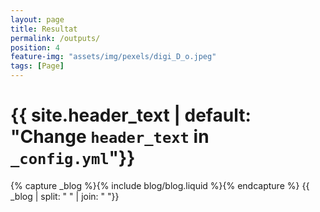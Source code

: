 ```yaml
---
layout: page
title: Resultat
permalink: /outputs/
position: 4
feature-img: "assets/img/pexels/digi_D_o.jpeg"
tags: [Page]
---
```


 <div class="home">
    <style scoped>
        {% assign image = site.header_feature_image | relative_url | split: '.' %}
        .call-out_img {
            background-image: url('{{ image | join: '.' }}');
        }
        {% if site.header_feature_image_responsive %}
        @media screen and (max-width: 768px) {
            .call-out_img {
                background-image: url('{{ image[0] | append: '-medium.' | append: image[1] | default: image}}');
            }
        }
        @media screen and (max-width: 576px) {
            .call-out_img {
                background-image: url('{{ image[0] | append: '-small.' | append: image[1] }}');
            }
        }
        {% endif %}
    </style>
    <div id="main" class="call-out call-out_img">
        <h1> {{ site.header_text | default: "Change <code>header_text</code> in <code>_config.yml</code>"}} </h1>
    </div>
    {% capture _blog %}{% include blog/blog.liquid %}{% endcapture %}
    {{ _blog | split: " " | join: " "}}
</div>
